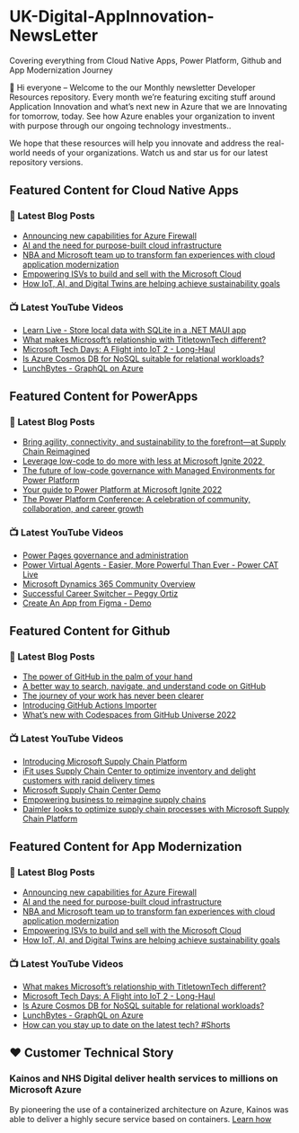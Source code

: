 # UK-Digital-AppInnovation-NewsLetter

Covering everything from Cloud Native Apps, Power Platform, Github and App Modernization Journey

👋 Hi everyone – Welcome to the our Monthly newsletter Developer Resources repository. Every month we’re featuring exciting stuff around Application Innovation and what’s next new in Azure that we are Innovating for tomorrow, today. See how Azure enables your organization to invent with purpose through our ongoing technology investments..


We hope that these resources will help you innovate and address the real-world needs of your organizations. Watch us and star us for our latest repository versions.

## Featured Content for Cloud Native Apps


### 📝 Latest Blog Posts

    
<!-- BLOGCNA:START -->
- [Announcing new capabilities for Azure Firewall](https://azure.microsoft.com/blog/announcing-new-capabilities-for-azure-firewall/)
- [AI and the need for purpose-built cloud infrastructure](https://azure.microsoft.com/blog/ai-and-the-need-for-purposebuilt-cloud-infrastructure/)
- [NBA and Microsoft team up to transform fan experiences with cloud application modernization](https://azure.microsoft.com/blog/nba-and-microsoft-team-up-to-transform-fan-experiences-with-cloud-application-modernization/)
- [Empowering ISVs to build and sell with the Microsoft Cloud](https://azure.microsoft.com/blog/empowering-isvs-to-build-and-sell-with-the-microsoft-cloud/)
- [How IoT, AI, and Digital Twins are helping achieve sustainability goals](https://azure.microsoft.com/blog/how-iot-ai-and-digital-twins-are-helping-achieve-sustainability-goals/)
<!-- BLOGCNA:END -->

### 📺 Latest YouTube Videos

 
<!-- YOUTUBECNA:START -->
- [Learn Live - Store local data with SQLite in a .NET MAUI app](https://www.youtube.com/watch?v=nK0rtoU_D2Q)
- [What makes Microsoft’s relationship with TitletownTech different?](https://www.youtube.com/watch?v=3VTduXtB1hE)
- [Microsoft Tech Days: A Flight into IoT 2 - Long-Haul](https://www.youtube.com/watch?v=YcpAzAj-eRw)
- [Is Azure Cosmos DB for NoSQL suitable for relational workloads?](https://www.youtube.com/watch?v=0AYMqWXz7v4)
- [LunchBytes - GraphQL on Azure](https://www.youtube.com/watch?v=ejLlvADKdWc)
<!-- YOUTUBECNA:END -->

##  Featured Content for PowerApps
### 📝 Latest Blog Posts
<!-- BLOGPOWER:START -->
- [Bring agility, connectivity, and sustainability to the forefront—at Supply Chain Reimagined](https://cloudblogs.microsoft.com/dynamics365/bdm/2022/10/27/bring-agility-connectivity-and-sustainability-to-the-forefront-at-supply-chain-reimagined/)
- [Leverage low-code to do more with less at Microsoft Ignite 2022 ](https://cloudblogs.microsoft.com/powerplatform/2022/10/12/leverage-low-code-to-do-more-with-less-at-microsoft-ignite-2022/)
- [The future of low-code governance with Managed Environments for Power Platform](https://cloudblogs.microsoft.com/powerplatform/2022/10/12/the-future-of-low-code-governance-with-managed-environments-for-power-platform/)
- [Your guide to Power Platform at Microsoft Ignite 2022](https://cloudblogs.microsoft.com/powerplatform/2022/10/05/your-guide-to-power-platform-at-microsoft-ignite-2022/)
- [The Power Platform Conference: A celebration of community, collaboration, and career growth](https://cloudblogs.microsoft.com/powerplatform/2022/09/20/the-power-platform-conference-a-celebration-of-community-collaboration-and-career-growth/)
<!-- BLOGPOWER:END -->
 ### 📺 Latest YouTube Videos
    
<!-- YOUTUBEPOWER:START -->
- [Power Pages governance and administration](https://www.youtube.com/watch?v=AlklfPCJDmk)
- [Power Virtual Agents - Easier, More Powerful Than Ever - Power CAT Live](https://www.youtube.com/watch?v=LzC2eShDpoY)
- [Microsoft Dynamics 365 Community Overview](https://www.youtube.com/watch?v=gdROuZDo8qk)
- [Successful Career Switcher – Peggy Ortiz](https://www.youtube.com/watch?v=aKfXLZK-u00)
- [Create An App from Figma - Demo](https://www.youtube.com/watch?v=nJmnLEWaHOA)
<!-- YOUTUBEPOWER:END -->

##  Featured Content for Github
### 📝 Latest Blog Posts
<!-- BLOGGITHUB:START -->
- [The power of GitHub in the palm of your hand](https://github.blog/2022-11-15-the-power-of-github-in-the-palm-of-your-hand/)
- [A better way to search, navigate, and understand code on GitHub](https://github.blog/2022-11-15-a-better-way-to-search-navigate-and-understand-code-on-github/)
- [The journey of your work has never been clearer](https://github.blog/2022-11-15-the-journey-of-your-work-has-never-been-clearer/)
- [Introducing GitHub Actions Importer](https://github.blog/2022-11-10-introducing-github-actions-importer/)
- [What’s new with Codespaces from GitHub Universe 2022](https://github.blog/2022-11-10-whats-new-with-codespaces-from-github-universe-2022/)
<!-- BLOGGITHUB:END -->
### 📺 Latest YouTube Videos
<!-- YOUTUBEGITHUB:START -->
- [Introducing Microsoft Supply Chain Platform](https://www.youtube.com/watch?v=wNrwLDgTOSA)
- [iFit uses Supply Chain Center to optimize inventory and delight customers with rapid delivery times](https://www.youtube.com/watch?v=QBhjK4ZzO5c)
- [Microsoft Supply Chain Center Demo](https://www.youtube.com/watch?v=CWxXOPWhYHI)
- [Empowering business to reimagine supply chains](https://www.youtube.com/watch?v=0UfxJ81Z63s)
- [Daimler looks to optimize supply chain processes with Microsoft Supply Chain Platform](https://www.youtube.com/watch?v=5Il5aSGJ7Hk)
<!-- YOUTUBEGITHUB:END -->
##  Featured Content for App Modernization
### 📝 Latest Blog Posts
<!-- BLOGAPPMOD:START -->
- [Announcing new capabilities for Azure Firewall](https://azure.microsoft.com/blog/announcing-new-capabilities-for-azure-firewall/)
- [AI and the need for purpose-built cloud infrastructure](https://azure.microsoft.com/blog/ai-and-the-need-for-purposebuilt-cloud-infrastructure/)
- [NBA and Microsoft team up to transform fan experiences with cloud application modernization](https://azure.microsoft.com/blog/nba-and-microsoft-team-up-to-transform-fan-experiences-with-cloud-application-modernization/)
- [Empowering ISVs to build and sell with the Microsoft Cloud](https://azure.microsoft.com/blog/empowering-isvs-to-build-and-sell-with-the-microsoft-cloud/)
- [How IoT, AI, and Digital Twins are helping achieve sustainability goals](https://azure.microsoft.com/blog/how-iot-ai-and-digital-twins-are-helping-achieve-sustainability-goals/)
<!-- BLOGAPPMOD:END -->
### 📺 Latest YouTube Videos
<!-- YOUTUBEAPPMOD:START -->
- [What makes Microsoft’s relationship with TitletownTech different?](https://www.youtube.com/watch?v=3VTduXtB1hE)
- [Microsoft Tech Days: A Flight into IoT 2 - Long-Haul](https://www.youtube.com/watch?v=YcpAzAj-eRw)
- [Is Azure Cosmos DB for NoSQL suitable for relational workloads?](https://www.youtube.com/watch?v=0AYMqWXz7v4)
- [LunchBytes - GraphQL on Azure](https://www.youtube.com/watch?v=ejLlvADKdWc)
- [How can you stay up to date on the latest tech?    #Shorts](https://www.youtube.com/watch?v=1F3pvMX7S8k)
<!-- YOUTUBEAPPMOD:END -->


## ♥️ Customer Technical Story 

### Kainos and NHS Digital deliver health services to millions on Microsoft Azure

By pioneering the use of a containerized architecture on Azure, Kainos was able to deliver a highly secure service based on containers. [Learn how](https://customers.microsoft.com/en-us/story/1368348549535774520-kainos-and-nhs-digital-deliver-health-services-to-millions-on-microsoft-azure)

